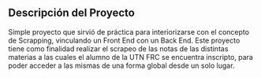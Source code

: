 ## Descripción del Proyecto

Simple proyecto que sirvió de práctica para interiorizarse con el concepto de Scrapping, vinculando un Front End con un Back End.
Este proyecto tiene como finalidad realizar el scrapeo de las notas de las distintas materias a las cuales el alumno de la UTN FRC se encuentra inscripto, para poder acceder a las mismas de una forma global desde un solo lugar.
